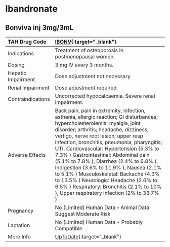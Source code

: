 # Ibandronate

## Bonviva inj 3mg/3mL

| TAH Drug Code      | [IBONV](https://www.tahsda.org.tw/drugs/hissearch.php?drug_code=IBONV){:target="_blank"}                                                                                                                                                                                                                                                                                                                                                                                                                                                                                                                          |
|:-------------------|:------------------------------------------------------------------------------------------------------------------------------------------------------------------------------------------------------------------------------------------------------------------------------------------------------------------------------------------------------------------------------------------------------------------------------------------------------------------------------------------------------------------------------------------------------------------------------------------------------------------|
| Indications        | Treatment of osteoporosis in postmenopausal women.                                                                                                                                                                                                                                                                                                                                                                                                                                                                                                                                                                |
| Dosing             | 3 mg IV every 3 months.                                                                                                                                                                                                                                                                                                                                                                                                                                                                                                                                                                                           |
| Hepatic Impairment | Dose adjustment not necessary                                                                                                                                                                                                                                                                                                                                                                                                                                                                                                                                                                                     |
| Renal Impairment   | Dose adjustment required                                                                                                                                                                                                                                                                                                                                                                                                                                                                                                                                                                                          |
| Contraindications  | Uncorrected hypocalcaemia. Severe renal impairment.                                                                                                                                                                                                                                                                                                                                                                                                                                                                                                                                                               |
| Adverse Effects    | Back pain, pain in extremity, infection, asthenia, allergic reaction; GI disturbances; hypercholesterolemia; myalgia, joint disorder; arthritis; headache, dizziness, vertigo, nerve root lesion; upper resp infection, bronchitis, pneumonia, pharyngitis; UTI. Cardiovascular: Hypertension (5.3% to 7.3% ) Gastrointestinal: Abdominal pain (5.1% to 7.8% ), Diarrhea (2.4% to 6.8% ), Indigestion (3.6% to 11.9% ), Nausea (2.1% to 5.1% ) Musculoskeletal: Backache (4.3% to 13.5% ) Neurologic: Headache (2.6% to 6.5% ) Respiratory: Bronchitis (2.1% to 10% ), Upper respiratory infection (2% to 33.7% ) |
| Pregnancy          | No (Limited) Human Data – Animal Data Suggest Moderate Risk                                                                                                                                                                                                                                                                                                                                                                                                                                                                                                                                                       |
| Lactation          | No (Limited) Human Data - Probably Compatible                                                                                                                                                                                                                                                                                                                                                                                                                                                                                                                                                                     |
| More Info          | [UpToDate](https://www.uptodate.com/contents/ibandronate-drug-information){:target="_blank"}                                                                                                                                                                                                                                                                                                                                                                                                                                                                                                                      |

